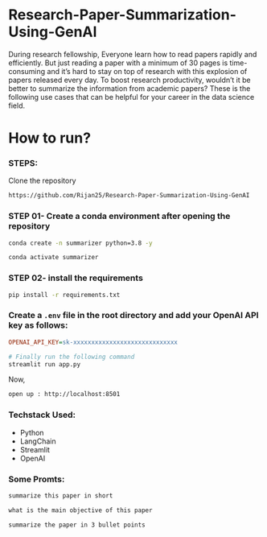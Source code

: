 # Research-Paper-Summarization-Using-GenAI


During research fellowship, Everyone learn how to read papers rapidly and efficiently. But just reading a paper with a minimum of 30 pages is time-consuming and it’s hard to stay on top of research with this explosion of papers released every day. To boost research productivity, wouldn’t it be better to summarize the information from academic papers? These is the following use cases that can be helpful for your career in the data science field.


# How to run?
### STEPS:

Clone the repository

```bash
https://github.com/Rijan25/Research-Paper-Summarization-Using-GenAI
```
### STEP 01- Create a conda environment after opening the repository

```bash
conda create -n summarizer python=3.8 -y
```

```bash
conda activate summarizer
```


### STEP 02- install the requirements
```bash
pip install -r requirements.txt
```

### Create a `.env` file in the root directory and add your OpenAI API key as follows:

```ini
OPENAI_API_KEY=sk-xxxxxxxxxxxxxxxxxxxxxxxxxxxxx
```


```bash
# Finally run the following command
streamlit run app.py
```

Now,
```bash
open up : http://localhost:8501
```


### Techstack Used:

- Python
- LangChain
- Streamlit 
- OpenAI



### Some Promts:

```bash
summarize this paper in short

what is the main objective of this paper

summarize the paper in 3 bullet points
```

